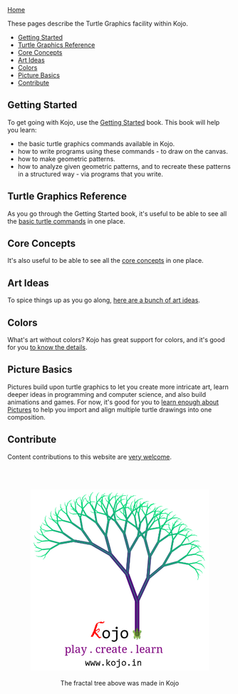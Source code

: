 <div class="nav">
  <a href="index.html">Home</a>
</div>

These pages describe the Turtle Graphics facility within Kojo.

* [Getting Started](#getting-started)
* [Turtle Graphics Reference](#turtle-graphics-reference)
* [Core Concepts](#core-concepts)
* [Art Ideas](#art-ideas)
* [Colors](#colors)
* [Picture Basics](#picture-basics)
* [Contribute](#contribute)

## Getting Started
To get going with Kojo, use the [Getting Started](http://wiki.kogics.net/kojo-codeactive-books#getting-started) book.
This book will help you learn:
* the basic turtle graphics commands available in Kojo.
* how to write programs using these commands - to draw on the canvas.
* how to make geometric patterns.
* how to analyze given geometric patterns, and to recreate these patterns in a structured way - via programs that you write.

## Turtle Graphics Reference
As you go through the Getting Started book, it's useful to be able to see all the [basic turtle commands](reference/turtle.html) in one place.

## Core Concepts
It's also useful to be able to see all the [core concepts](concepts/turtle-core-ideas.html) in one place.

## Art Ideas
To spice things up as you go along, [here are a bunch of art ideas](art/ideas.html).

## Colors
What's art without colors? Kojo has great support for colors, and it's good for you [to know the details](concepts/colors.html).

## Picture Basics
Pictures build upon turtle graphics to let you create more intricate art, learn deeper ideas in programming and computer science, and also build animations and games. For now, it's good for you to [learn enough about Pictures](concepts/turtle-picture-basics.html) to help you import and align multiple turtle drawings into one composition.

## Contribute
Content contributions to this website are [very welcome](contribute.html).

<div style="text-align:center">
  <br/>
  <br/>
  <br/>
  <img src="kojo-tree.png" width="400">
  <br/>
  <br/>
  The fractal tree above was made in Kojo
</div>